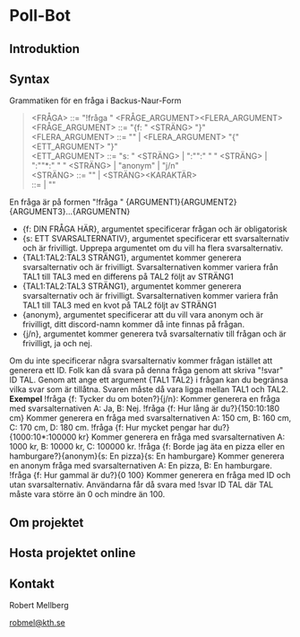# Poll-Bot

## Introduktion

## Syntax
Grammatiken för en fråga i Backus-Naur-Form

> <FRÅGA> ::= "!fråga " <FRÅGE_ARGUMENT><FLERA_ARGUMENT>  
> <FRÅGE_ARGUMENT> ::= "{f: " <STRÄNG> "}"  
> <FLERA_ARGUMENT> ::= "" | <FLERA_ARGUMENT> "{" <ETT_ARGUMENT> "}"  
> <ETT_ARGUMENT> ::= "s: " <STRÄNG> | <TAL>":"<TAL>":"<TAL> " " <STRÄNG> | <TAL>":"<TAL>"*:"<TAL> " " <STRÄNG> | "anonym" | "j/n"  
> <STRÄNG> ::= "" | <STRÄNG><KARAKTÄR>  
> <TAL> ::= <SIFFRA> | <TAL><SIFFRA>  ""
>

En fråga är på formen "!fråga " {ARGUMENT1}{ARGUMENT2}{ARGUMENT3}...{ARGUMENTN}

- {f: DIN FRÅGA HÄR}, argumentet specificerar frågan och är obligatorisk
- {s: ETT SVARSALTERNATIV}, argumentet specificerar ett svarsalternativ och är frivilligt. Upprepa argumentet om du vill ha flera svarsalternativ.
- {TAL1:TAL2:TAL3 STRÄNG1}, argumentet kommer generera svarsalternativ och är frivilligt. Svarsalternativen kommer variera från TAL1 till TAL3 med en differens på TAL2 följt av STRÄNG1
- {TAL1:TAL2:TAL3 STRÄNG1}, argumentet kommer generera svarsalternativ och är frivilligt. Svarsalternativen kommer variera från TAL1 till TAL3 med en kvot på TAL2 följt av STRÄNG1
- {anonym}, argumentet specificerar att du vill vara anonym och är frivilligt, ditt discord-namn kommer då inte finnas på frågan.
- {j/n}, argumentet kommer generera två svarsalternativ till frågan och är frivilligt, ja och nej.

Om du inte specificerar några svarsalternativ kommer frågan istället att generera ett ID. Folk kan då svara på denna fråga genom att skriva "!svar" ID TAL. Genom att ange ett argument {TAL1 TAL2} i frågan kan du begränsa vilka svar som är tillåtna. Svaren måste då vara ligga mellan TAL1 och TAL2.
**Exempel**
!fråga {f: Tycker du om boten?}{j/n}: Kommer generera en fråga med svarsalternativen A: Ja, B: Nej.
!fråga {f: Hur lång är du?}{150:10:180 cm} Kommer generera en fråga med svarsalternativen A: 150 cm, B: 160 cm, C: 170 cm, D: 180 cm.
!fråga {f: Hur mycket pengar har du?}{1000:10*:100000 kr} Kommer generera en fråga med svarsalternativen A: 1000 kr, B: 10000 kr, C: 100000 kr.
!fråga {f: Borde jag äta en pizza eller en hamburgare?}{anonym}{s: En pizza}{s: En hamburgare} Kommer generera en anonym fråga med svarsalternativen A: En pizza, B: En hamburgare.
!fråga {f: Hur gammal är du?}{0 100} Kommer generera en fråga med ID och utan svarsalternativ. Användarna får då svara med !svar ID TAL där TAL måste vara större än 0 och mindre än 100.

## Om projektet

## Hosta projektet online

## Kontakt
Robert Mellberg

robmel@kth.se
